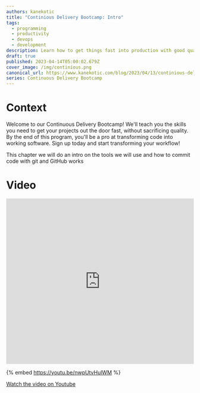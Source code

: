 ```yaml
---
authors: kanekotic
title: "Continious Delivery Bootcamp: Intro"
tags:
  - programming
  - productivity
  - devops
  - development
description: Learn how to get things fast into production with good quality
draft: true
published: 2023-04-14T05:00:02.679Z
cover_image: /img/continious.png
canonical_url: https://www.kanekotic.com/blog/2023/04/13/continious-delivery-bootcamp-intro
series: Continuous Delivery Bootcamp
---
```

# ﻿Context

Welcome to our Continuous Delivery Bootcamp! We'll teach you the skills you need to get your projects out the door fast, without sacrificing quality. By the end of this program, you'll be a pro at transforming code into working software. Sign up today and start transforming your workflow! 

This chapter we will do an intro on the tools we will use and how to commit code with git and GitHub works

# Video

<iframe width="100%" height="444" src="https://www.youtube.com/embed/nwpUtvHulWM" title="YouTube video player" frameborder="0" allow="accelerometer; autoplay; clipboard-write; encrypted-media; gyroscope; picture-in-picture" allowfullscreen></iframe>

{% embed https://youtu.be/nwpUtvHulWM %}

[﻿Watch the video on Youtube](https://youtu.be/nwpUtvHulWM)